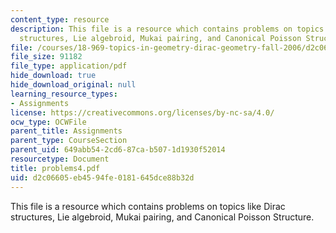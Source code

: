 ```yaml
---
content_type: resource
description: This file is a resource which contains problems on topics like Dirac
  structures, Lie algebroid, Mukai pairing, and Canonical Poisson Structure.
file: /courses/18-969-topics-in-geometry-dirac-geometry-fall-2006/d2c06605eb4594fe0181645dce88b32d_problems4.pdf
file_size: 91182
file_type: application/pdf
hide_download: true
hide_download_original: null
learning_resource_types:
- Assignments
license: https://creativecommons.org/licenses/by-nc-sa/4.0/
ocw_type: OCWFile
parent_title: Assignments
parent_type: CourseSection
parent_uid: 649abb54-2cd6-87ca-b507-1d1930f52014
resourcetype: Document
title: problems4.pdf
uid: d2c06605-eb45-94fe-0181-645dce88b32d
---
```

This file is a resource which contains problems on topics like Dirac structures, Lie algebroid, Mukai pairing, and Canonical Poisson Structure.